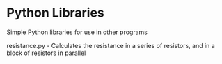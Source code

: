 # Python Libraries
Simple Python libraries for use in other programs

resistance.py - Calculates the resistance in a series of resistors, and in a block of resistors in parallel
